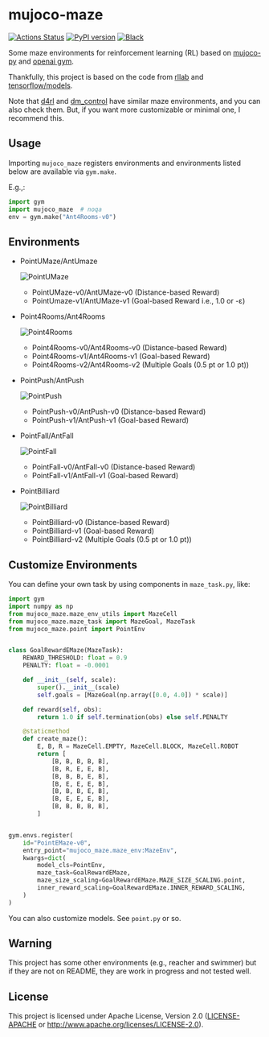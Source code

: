 # mujoco-maze
[![Actions Status](https://github.com/kngwyu/mujoco-maze/workflows/CI/badge.svg)](https://github.com/kngwyu/mujoco-maze/actions)
[![PyPI version](https://img.shields.io/pypi/v/mujoco-maze?style=flat-square)](https://pypi.org/project/mujoco-maze/)
[![Black](https://img.shields.io/badge/code%20style-black-000.svg)](https://github.com/psf/black)

Some maze environments for reinforcement learning (RL) based on [mujoco-py]
and [openai gym][gym].

Thankfully, this project is based on the code from  [rllab] and
[tensorflow/models][models].

Note that [d4rl][d4rl] and [dm_control][dm_control] have similar maze
environments, and you can also check them.
But, if you want more customizable or minimal one, I recommend this.

## Usage

Importing `mujoco_maze` registers environments and environments listed
below are available via `gym.make`.

E.g.,:
```python
import gym
import mujoco_maze  # noqa
env = gym.make("Ant4Rooms-v0")
```

## Environments

- PointUMaze/AntUmaze

  ![PointUMaze](./screenshots/PointUMaze.png)
  - PointUMaze-v0/AntUMaze-v0 (Distance-based Reward)
  - PointUmaze-v1/AntUMaze-v1 (Goal-based Reward i.e., 1.0 or -ε)

- Point4Rooms/Ant4Rooms

  ![Point4Rooms](./screenshots/Point4Rooms.png)
  - Point4Rooms-v0/Ant4Rooms-v0 (Distance-based Reward)
  - Point4Rooms-v1/Ant4Rooms-v1 (Goal-based Reward)
  - Point4Rooms-v2/Ant4Rooms-v2 (Multiple Goals (0.5 pt or 1.0 pt))

- PointPush/AntPush

  ![PointPush](./screenshots/AntPush.png)
  - PointPush-v0/AntPush-v0 (Distance-based Reward)
  - PointPush-v1/AntPush-v1 (Goal-based Reward)

- PointFall/AntFall

  ![PointFall](./screenshots/AntFall.png)
  - PointFall-v0/AntFall-v0 (Distance-based Reward)
  - PointFall-v1/AntFall-v1 (Goal-based Reward)

- PointBilliard

  ![PointBilliard](./screenshots/PointBilliard.png)
  - PointBilliard-v0 (Distance-based Reward)
  - PointBilliard-v1 (Goal-based Reward)
  - PointBilliard-v2 (Multiple Goals (0.5 pt or 1.0 pt))

## Customize Environments
You can define your own task by using components in `maze_task.py`,
like:

```python
import gym
import numpy as np
from mujoco_maze.maze_env_utils import MazeCell
from mujoco_maze.maze_task import MazeGoal, MazeTask
from mujoco_maze.point import PointEnv


class GoalRewardEMaze(MazeTask):
    REWARD_THRESHOLD: float = 0.9
    PENALTY: float = -0.0001

    def __init__(self, scale):
        super().__init__(scale)
        self.goals = [MazeGoal(np.array([0.0, 4.0]) * scale)]

    def reward(self, obs):
        return 1.0 if self.termination(obs) else self.PENALTY

    @staticmethod
    def create_maze():
        E, B, R = MazeCell.EMPTY, MazeCell.BLOCK, MazeCell.ROBOT
        return [
            [B, B, B, B, B],
            [B, R, E, E, B],
            [B, B, B, E, B],
            [B, E, E, E, B],
            [B, B, B, E, B],
            [B, E, E, E, B],
            [B, B, B, B, B],
        ]


gym.envs.register(
    id="PointEMaze-v0",
    entry_point="mujoco_maze.maze_env:MazeEnv",
    kwargs=dict(
        model_cls=PointEnv,
        maze_task=GoalRewardEMaze,
        maze_size_scaling=GoalRewardEMaze.MAZE_SIZE_SCALING.point,
        inner_reward_scaling=GoalRewardEMaze.INNER_REWARD_SCALING,
    )
)
```
You can also customize models. See `point.py` or so.

## Warning
This project has some other environments (e.g., reacher and swimmer)
but if they are not on README, they are work in progress and
not tested well.

## License
This project is licensed under Apache License, Version 2.0
([LICENSE-APACHE](LICENSE) or http://www.apache.org/licenses/LICENSE-2.0).

[d4rl]: https://github.com/rail-berkeley/d4rl
[dm_control]: https://github.com/deepmind/dm_control
[gym]: https://github.com/openai/gym
[models]: https://github.com/tensorflow/models/tree/master/research/efficient-hrl
[mujoco-py]: https://github.com/openai/mujoco-py
[rllab]: https://github.com/rll/rllab
